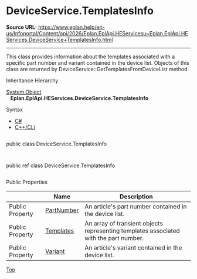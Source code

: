 # DeviceService.TemplatesInfo

**Source URL:** https://www.eplan.help/en-us/Infoportal/Content/api/2026/Eplan.EplApi.HEServicesu~Eplan.EplApi.HEServices.DeviceService+TemplatesInfo.html

---

This class provides information about the templates associated with a specific part number and variant contained in the device list. Objects of this class are returned by DeviceService::GetTemplatesFromDeviceList method.

Inheritance Hierarchy

[System.Object](#)  
   **Eplan.EplApi.HEServices.DeviceService.TemplatesInfo**

Syntax

- [C#](#i-syntax-CS)
- [C++/CLI](#i-syntax-CPP2005)

```
```
public class DeviceService.TemplatesInfo
```
```

```
```
public ref class DeviceService.TemplatesInfo
```
```





Public Properties

|  | Name | Description |
| --- | --- | --- |
| Public Property | [PartNumber](Eplan.EplApi.HEServicesu~Eplan.EplApi.HEServices.DeviceService+TemplatesInfo~PartNumber.html) | An article's part number contained in the device list. |
| Public Property | [Templates](Eplan.EplApi.HEServicesu~Eplan.EplApi.HEServices.DeviceService+TemplatesInfo~Templates.html) | An array of transient objects representing templates associated with the part number. |
| Public Property | [Variant](Eplan.EplApi.HEServicesu~Eplan.EplApi.HEServices.DeviceService+TemplatesInfo~Variant.html) | An article's variant contained in the device list. |

[Top](#top)
